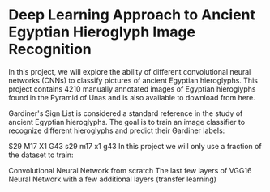 # Deep Learning Approach to Ancient Egyptian Hieroglyph Image Recognition

In this project, we will explore the ability of different convolutional neural networks (CNNs) to classify pictures of ancient Egyptian hieroglyphs. This project contains 4210 manually annotated images of Egyptian hieroglyphs found in the Pyramid of Unas and is also available to download from here.

Gardiner's Sign List is considered a standard reference in the study of ancient Egyptian hieroglyphs. The goal is to train an image classifier to recognize different hieroglyphs and predict their Gardiner labels:

S29	M17	X1	G43
s29	m17	x1	g43
In this project we will only use a fraction of the dataset to train:

Convolutional Neural Network from scratch
The last few layers of VGG16 Neural Network with a few additional layers (transfer learning)

